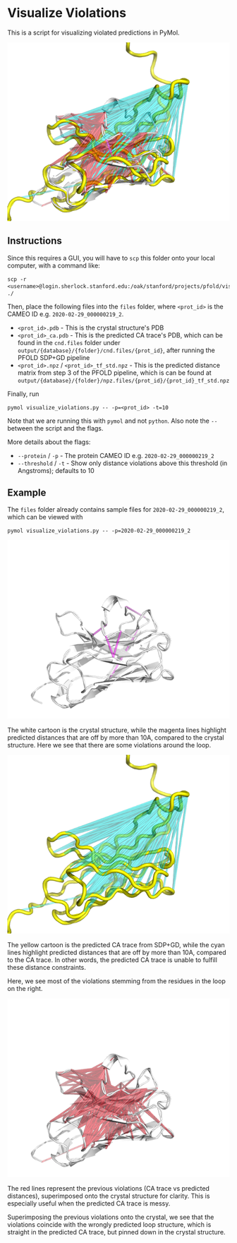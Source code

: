 # Visualize Violations

This is a script for visualizing violated predictions in PyMol.

![](images/all.png)

## Instructions

Since this requires a GUI, you will have to `scp` this folder onto your local computer, with a command like:

```
scp -r <username>@login.sherlock.stanford.edu:/oak/stanford/projects/pfold/visualize_violations ./
```

Then, place the following files into the `files` folder, where `<prot_id>` is the CAMEO ID e.g. `2020-02-29_000000219_2`.

- `<prot_id>.pdb` - This is the crystal structure's PDB
- `<prot_id>_ca.pdb` - This is the predicted CA trace's PDB, which can be found in the `cnd.files` folder under `output/{database}/{folder}/cnd.files/{prot_id}`, after running the PFOLD SDP+GD pipeline
- `<prot_id>.npz` / `<prot_id>_tf_std.npz` - This is the predicted distance matrix from step 3 of the PFOLD pipeline, which is can be found at `output/{database}/{folder}/npz.files/{prot_id}/{prot_id}_tf_std.npz`

Finally, run

```
pymol visualize_violations.py -- -p=<prot_id> -t=10
```

Note that we are running this with `pymol` and not `python`. Also note the `--` between the script and the flags.

More details about the flags:

- `--protein` / `-p` - The protein CAMEO ID e.g. `2020-02-29_000000219_2`
- `--threshold` / `-t` - Show only distance violations above this threshold (in Angstroms); defaults to 10

## Example

The `files` folder already contains sample files for `2020-02-29_000000219_2`, which can be viewed with 

```
pymol visualize_violations.py -- -p=2020-02-29_000000219_2
```

![](images/crystal-dist.png)

The white cartoon is the crystal structure, while the magenta lines highlight predicted distances that are off by more than 10A, compared to the crystal structure. Here we see that there are some violations around the loop.

![](images/ca-dist.png)

The yellow cartoon is the predicted CA trace from SDP+GD, while the cyan lines highlight predicted distances that are off by more than 10A, compared to the CA trace. In other words, the predicted CA trace is unable to fulfill these distance constraints.

Here, we see most of the violations stemming from the residues in the loop on the right.

![](images/ca-dist_crystal.png)

The red lines represent the previous violations (CA trace vs predicted distances), superimposed onto the crystal structure for clarity. This is especially useful when the predicted CA trace is messy.

Superimposing the previous violations onto the crystal, we see that the violations coincide with the wrongly predicted loop structure, which is straight in the predicted CA trace, but pinned down in the crystal structure.
